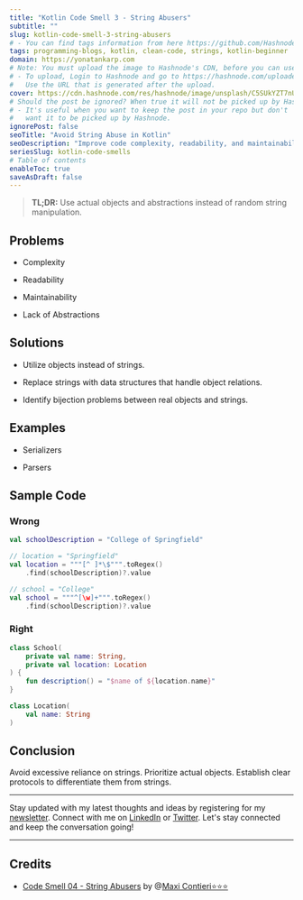 ```yaml
---
title: "Kotlin Code Smell 3 - String Abusers"
subtitle: ""
slug: kotlin-code-smell-3-string-abusers
# - You can find tags information from here https://github.com/Hashnode/support/blob/main/misc/tags.json
tags: programming-blogs, kotlin, clean-code, strings, kotlin-beginner
domain: https://yonatankarp.com
# Note: You must upload the image to Hashnode's CDN, before you can use it here.
# - To upload, Login to Hashnode and go to https://hashnode.com/uploader
#   Use the URL that is generated after the upload.
cover: https://cdn.hashnode.com/res/hashnode/image/unsplash/C5SUkYZT7nU/upload/v1669832838326/gSAr6Ry6C.jpeg
# Should the post be ignored? When true it will not be picked up by Hashnode.
# - It's useful when you want to keep the post in your repo but don't
#   want it to be picked up by Hashnode.
ignorePost: false
seoTitle: "Avoid String Abuse in Kotlin"
seoDescription: "Improve code complexity, readability, and maintainability in Kotlin by using real objects instead of excessive string manipulation."
seriesSlug: kotlin-code-smells
# Table of contents
enableToc: true
saveAsDraft: false
---
```


> **TL;DR:** Use actual objects and abstractions instead of random string manipulation.

## Problems

* Complexity
    
* Readability
    
* Maintainability
    
* Lack of Abstractions
    

## Solutions

* Utilize objects instead of strings.
    
* Replace strings with data structures that handle object relations.
    
* Identify bijection problems between real objects and strings.
    

## Examples

* Serializers
    
* Parsers
    

## Sample Code

### Wrong

```kotlin
val schoolDescription = "College of Springfield"

// location = "Springfield"
val location = """[^ ]*\$""".toRegex()
    .find(schoolDescription)?.value

// school = "College"
val school = """^[\w]+""".toRegex()
    .find(schoolDescription)?.value
```

### Right

```kotlin
class School(
    private val name: String,
    private val location: Location
) {
    fun description() = "$name of ${location.name}"
}

class Location(
    val name: String
)
```

## Conclusion

Avoid excessive reliance on strings. Prioritize actual objects. Establish clear protocols to differentiate them from strings.

---

Stay updated with my latest thoughts and ideas by registering for my [newsletter](https://yonatankarp.com/newsletter). Connect with me on [LinkedIn](https://www.linkedin.com/in/yonatankarp/) or [Twitter](https://twitter.com/yonatan_karp). Let's stay connected and keep the conversation going!

---

## Credits

* [Code Smell 04 - String Abusers](https://maximilianocontieri.com/code-smell-04-string-abusers) by @[Maxi Contieri⭐⭐⭐](@mcsee)
